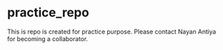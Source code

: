 # practice_repo
This is repo is created for practice purpose. Please contact Nayan Antiya for becoming a collaborator.
